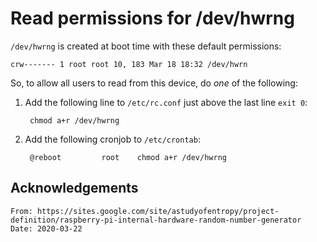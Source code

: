 # Read permissions for /dev/hwrng

`/dev/hwrng` is created at boot time with these default permissions:

    crw------- 1 root root 10, 183 Mar 18 18:32 /dev/hwrn

So, to allow all users to read from this device, do *one* of the following:

1. Add the following line to `/etc/rc.conf` just above the last line `exit 0`:

        chmod a+r /dev/hwrng

2. Add the following cronjob to `/etc/crontab`:

        @reboot         root    chmod a+r /dev/hwrng

## Acknowledgements

    From: https://sites.google.com/site/astudyofentropy/project-definition/raspberry-pi-internal-hardware-random-number-generator
    Date: 2020-03-22
